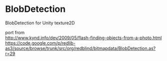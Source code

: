 # BlobDetection
BlobDetection for Unity texture2D

port from  
http://www.kynd.info/dev/2009/05/flash-finding-objects-from-a-photo.html  
https://code.google.com/p/redlib-as3/source/browse/trunk/src/org/redblind/bitmapdata/BlobDetection.as?r=29  
